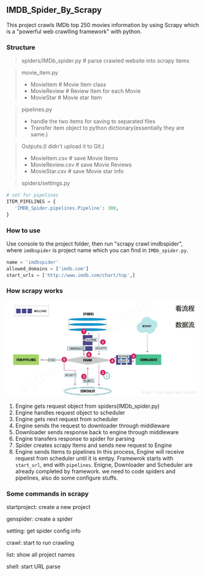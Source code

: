 ## IMDB_Spider_By_Scrapy
This project crawls IMDb top 250 movies information by using Scrapy which is a "powerful web crawlling framework" with python.

### Structure
> spiders/IMDb_spider.py # parse crawled website into scrapy items

> movie_item.py
>   * MovieItem # Movie Item class
>   * MovieReview # Review Item for each Movie
>   * MovieStar # Movie star Item

> pipelines.py 
>   * handle the two items for saving to separated files
>   * Transfer item object to python dictionary(essentially they are same.)

> Outputs:(I didn't upload it to Git.)
>   * MovieItem.csv # save Movie Items
>   * MovieReview.csv # save Movie Reviews
>   * MovieStar.csv # save Movie star info

> spiders/settings.py
```python
# set for pipelines
ITEM_PIPELINES = {
   'IMDB_Spider.pipelines.Pipeline': 300,
}
```

### How to use
Use console to the project folder, then run "scrapy crawl imdbspider", where `imdbspider` is project name which you can find in `IMDb_spider.py`.
```python
name = 'imdbspider'
allowed_domains = ['imdb.com']
start_urls = ['http://www.imdb.com/chart/top',]
```

### How scrapy works
![img](img/scrapy_workflow.jpg)
1. Engine gets request object from spiders(IMDb_spider.py)
2. Engine handles request object to scheduler
3. Engine gets next request from scheduler
4. Engine sends the request to downloader through middleware
5. Downloader sends response back to engine through middleware
6. Engine transfers response to spider for parsing
7. Spider creates scrapy Items and sends new request to Engine
8. Engine sends Items to pipelines
In this process, Engine will receive request from scheduler until it is emtpy. Framewrok starts with `start_url`, end with `pipelines`. 
Enigne, Downloader and Scheduler are already completed by framework. we need to code spiders and pipelines, also do
some configure stuffs.

### Some commands in scrapy
startproject: create a new project

genspider: create a spider

setting: get spider config info

crawl: start to run crawling

list: show all project names

shell: start URL parse